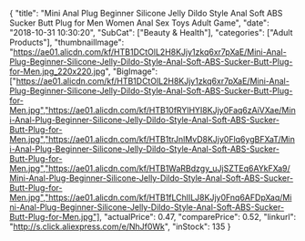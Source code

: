 {
	"title": "Mini Anal Plug Beginner Silicone Jelly Dildo Style Anal Soft ABS Sucker Butt Plug for Men Women Anal Sex Toys Adult Game",
	"date": "2018-10-31 10:30:20",
	"SubCat": ["Beauty & Health"],
	"categories": ["Adult Products"],
	"thumbnailImage": "https://ae01.alicdn.com/kf/HTB1DCtOlL2H8KJjy1zkq6xr7pXaE/Mini-Anal-Plug-Beginner-Silicone-Jelly-Dildo-Style-Anal-Soft-ABS-Sucker-Butt-Plug-for-Men.jpg_220x220.jpg",
	"BigImage": ["https://ae01.alicdn.com/kf/HTB1DCtOlL2H8KJjy1zkq6xr7pXaE/Mini-Anal-Plug-Beginner-Silicone-Jelly-Dildo-Style-Anal-Soft-ABS-Sucker-Butt-Plug-for-Men.jpg","https://ae01.alicdn.com/kf/HTB10fRYlHYI8KJjy0Faq6zAiVXae/Mini-Anal-Plug-Beginner-Silicone-Jelly-Dildo-Style-Anal-Soft-ABS-Sucker-Butt-Plug-for-Men.jpg","https://ae01.alicdn.com/kf/HTB1trJnlMvD8KJjy0Flq6ygBFXaT/Mini-Anal-Plug-Beginner-Silicone-Jelly-Dildo-Style-Anal-Soft-ABS-Sucker-Butt-Plug-for-Men.jpg","https://ae01.alicdn.com/kf/HTB1WaRBdzgy_uJjSZTEq6AYkFXa9/Mini-Anal-Plug-Beginner-Silicone-Jelly-Dildo-Style-Anal-Soft-ABS-Sucker-Butt-Plug-for-Men.jpg","https://ae01.alicdn.com/kf/HTB1fLChlILJ8KJjy0Fnq6AFDpXaq/Mini-Anal-Plug-Beginner-Silicone-Jelly-Dildo-Style-Anal-Soft-ABS-Sucker-Butt-Plug-for-Men.jpg"],
	"actualPrice": 0.47,
	"comparePrice": 0.52,
	"linkurl": "http://s.click.aliexpress.com/e/NhJf0Wk",
	"inStock": 135
}

